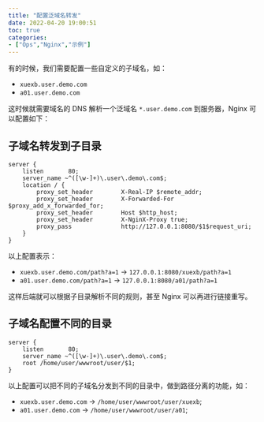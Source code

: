 ```yaml
---
title: "配置泛域名转发"
date: 2022-04-20 19:00:51
toc: true
categories:
- ["Ops","Nginx","示例"]
---
```


有的时候，我们需要配置一些自定义的子域名，如：

- `xuexb.user.demo.com`
- `a01.user.demo.com`

这时候就需要域名的 DNS 解析一个泛域名 `*.user.demo.com` 到服务器，Nginx 可以配置如下：




## 子域名转发到子目录
```nginx
server {
    listen       80;
    server_name ~^([\w-]+)\.user\.demo\.com$;
    location / {
        proxy_set_header        X-Real-IP $remote_addr;
        proxy_set_header        X-Forwarded-For $proxy_add_x_forwarded_for;
        proxy_set_header        Host $http_host;
        proxy_set_header        X-NginX-Proxy true;
        proxy_pass              http://127.0.0.1:8080/$1$request_uri;
    }
}
```
以上配置表示：

- `xuexb.user.demo.com/path?a=1` -> `127.0.0.1:8080/xuexb/path?a=1`
- `a01.user.demo.com/path?a=1` -> `127.0.0.1:8080/a01/path?a=1`

这样后端就可以根据子目录解析不同的规则，甚至 Nginx 可以再进行链接重写。

## 子域名配置不同的目录
```nginx
server {
    listen       80;
    server_name ~^([\w-]+)\.user\.demo\.com$;
    root /home/user/wwwroot/user/$1;
}
```
以上配置可以把不同的子域名分发到不同的目录中，做到路径分离的功能，如：

- `xuexb.user.demo.com` -> `/home/user/wwwroot/user/xuexb`;
- `a01.user.demo.com` -> `/home/user/wwwroot/user/a01`;

